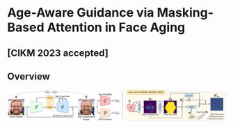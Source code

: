 # Age-Aware Guidance via Masking-Based Attention in Face Aging
## [CIKM 2023 accepted]
## Overview
![architecture](./framework.jpg)
